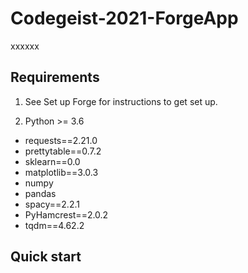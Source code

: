 # Codegeist-2021-ForgeApp
xxxxxx


## Requirements
1. See Set up Forge for instructions to get set up.

2. Python >= 3.6
- requests==2.21.0
- prettytable==0.7.2
- sklearn==0.0
- matplotlib==3.0.3
- numpy
- pandas
- spacy==2.2.1
- PyHamcrest==2.0.2
- tqdm==4.62.2

## Quick start


